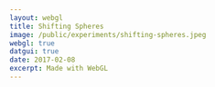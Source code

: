 ```yaml
---
layout: webgl
title: Shifting Spheres
image: /public/experiments/shifting-spheres.jpeg
webgl: true
datgui: true
date: 2017-02-08
excerpt: Made with WebGL
---
```


<script id='vs_script' type='x-shader/x-vertex'>
   attribute vec3 aPos;
   varying   vec3 vPos;
   void main() {
      gl_Position = vec4(aPos, 1.0);  // Set position of vertex in image.
      vPos = aPos;                    // Copy pos to a varying variable to
   }                                  //   interpolate it across pixels.
</script>

<script id='fs_script' type='x-shader/x-fragment'>

varying vec3 vPos;                               // Pixel position
uniform float uTime;                             // Time
uniform float uAspc;
uniform vec3 uBackgroundColor;
uniform vec3 uSphereColor;
uniform vec3 uFirstLightColor;
uniform vec3 uSecondLightColor;

vec3 L1Dir = normalize(vec3(-1.,1.,sin(uTime)));
vec3 L2Dir = normalize(vec3(1.,.5,cos(uTime)));

vec2 raytraceSphere(vec3 V, vec3 W, vec4 S) {
   V -= S.xyz;
   float B = 2. * dot(V, W);
   float C = dot(V, V) - S.w * S.w;
   float discrim = B*B - 4.*C;
   return discrim < 0. ? vec2(-1., -1)
                       : vec2(-B - discrim, -B + discrim) / 2.;
}

vec3 normalizeColor(vec3 c){
    return c / 255.;
}

void main() {
   vec3 c = normalizeColor(uBackgroundColor);
   vec3 nvPos = vPos;
   nvPos.x = vPos.x / uAspc;

   vec3 V = vec3(0.,0.,0.);                      // Ray origin
   vec3 W = normalize(vec3(nvPos.xy, -3.));      // Ray direction

    vec4 S1 = vec4(.35 - sin(uTime) * .8,  0, -5. + cos(uTime)* .8, .45);
    vec4 S2 = vec4(-.35 + sin(uTime) * .8, 0, -5. + sin(uTime)* .8, .45);

   vec2 t1 = raytraceSphere(V, W, S1);             // Ray trace sphere
   vec2 t2 = raytraceSphere(V, W, S2);

   if (t1.x > 0. && (t1.x < t2.x || t2.x < 0.)) {
      vec3 P = V + t1.x * W;                      // Point on sphere
      vec3 N = normalize(P - S1.xyz);             // Surface normal
      float brightness = max(0., dot(N, L1Dir));
      brightness = mix(.1, brightness, .5);      // Diffuse surface
      c = normalizeColor(uSphereColor) * brightness * normalizeColor(uFirstLightColor);
   }

   if (t2.x > 0. && (t2.x < t1.x || t1.x < 0.)) {
      vec3 P = V + t2.x * W;                      // Point on sphere
      vec3 N = normalize(P - S2.xyz);             // Surface normal
      float brightness = max(0., dot(N, L2Dir));
      brightness = mix(.1, brightness, .5);      // Diffuse surface
      c = normalizeColor(uSphereColor) * brightness * normalizeColor(uSecondLightColor);
   }

   gl_FragColor = vec4(sqrt(c), 1.);             // Final pixel color
}

</script>

<script>
window.onload = function(){
    var text = {
        BackgroundColor: [4, 4, 5],
        SphereColor: [200, 200, 225],
        FirstLightColor: [100, 100, 100],
        SecondLightColor: [100, 100, 100],
        Mem : {},
        Update: function(gl){
            gl.uniform3fv(this.Mem.BackgroundColor, this.BackgroundColor);
            gl.uniform3fv(this.Mem.SphereColor, this.SphereColor);
            gl.uniform3fv(this.Mem.FirstLightColor, this.FirstLightColor);
            gl.uniform3fv(this.Mem.SecondLightColor, this.SecondLightColor);
        },
        Init : function(gl, program){
            this.Mem.BackgroundColor = gl.getUniformLocation(program,
            'uBackgroundColor');
            this.Mem.SphereColor = gl.getUniformLocation(program,
            'uSphereColor');
            this.Mem.FirstLightColor = gl.getUniformLocation(program,
            'uFirstLightColor');
            this.Mem.SecondLightColor = gl.getUniformLocation(program,
            'uSecondLightColor');
        },
    }
    console.log(text);
    var gui = new dat.GUI();
    gui.addColor(text, 'BackgroundColor');
    gui.addColor(text, 'SphereColor');
    gui.addColor(text, 'FirstLightColor');
    gui.addColor(text, 'SecondLightColor');

    //gui.closed = true;
    var vs = vs_script.innerHTML, fs = fs_script.innerHTML;

    addTextEditor(fs, function() { canvas.setShaders(vs, this.value); });

    gl_start(canvas, vs, fs, text);
};
</script>
